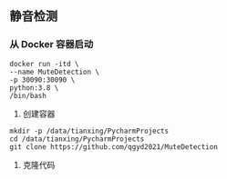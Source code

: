 ## 静音检测

### 从 Docker 容器启动

```shell
docker run -itd \
--name MuteDetection \
-p 30090:30090 \
python:3.8 \
/bin/bash
```
1. 创建容器

```text
mkdir -p /data/tianxing/PycharmProjects
cd /data/tianxing/PycharmProjects
git clone https://github.com/qgyd2021/MuteDetection
```
1. 克隆代码
